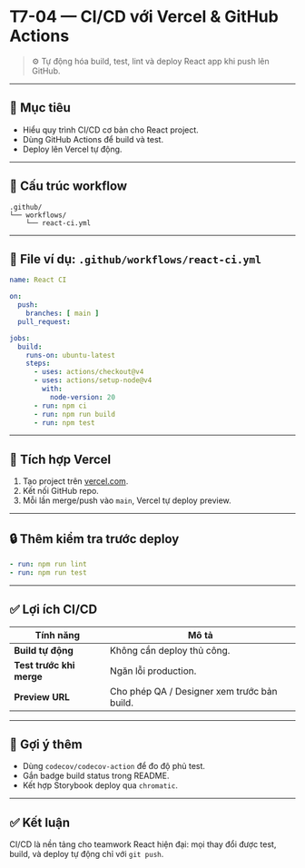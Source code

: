 # T7-04 — CI/CD với Vercel & GitHub Actions

> ⚙️ Tự động hóa build, test, lint và deploy React app khi push lên GitHub.

---

## 🎯 Mục tiêu
- Hiểu quy trình CI/CD cơ bản cho React project.
- Dùng GitHub Actions để build và test.
- Deploy lên Vercel tự động.

---

## 📁 Cấu trúc workflow

```
.github/
└── workflows/
    └── react-ci.yml
```

---

## 🧱 File ví dụ: `.github/workflows/react-ci.yml`

```yaml
name: React CI

on:
  push:
    branches: [ main ]
  pull_request:

jobs:
  build:
    runs-on: ubuntu-latest
    steps:
      - uses: actions/checkout@v4
      - uses: actions/setup-node@v4
        with:
          node-version: 20
      - run: npm ci
      - run: npm run build
      - run: npm test
```

---

## 🚀 Tích hợp Vercel
1. Tạo project trên [vercel.com](https://vercel.com).
2. Kết nối GitHub repo.
3. Mỗi lần merge/push vào `main`, Vercel tự deploy preview.

---

## 🔒 Thêm kiểm tra trước deploy

```yaml
- run: npm run lint
- run: npm run test
```

---

## ✅ Lợi ích CI/CD
| Tính năng | Mô tả |
|------------|--------|
| **Build tự động** | Không cần deploy thủ công. |
| **Test trước khi merge** | Ngăn lỗi production. |
| **Preview URL** | Cho phép QA / Designer xem trước bản build. |

---

## 🧠 Gợi ý thêm
- Dùng `codecov/codecov-action` để đo độ phủ test.
- Gắn badge build status trong README.
- Kết hợp Storybook deploy qua `chromatic`.

---

## ✅ Kết luận
CI/CD là nền tảng cho teamwork React hiện đại: mọi thay đổi được test, build, và deploy tự động chỉ với `git push`.
